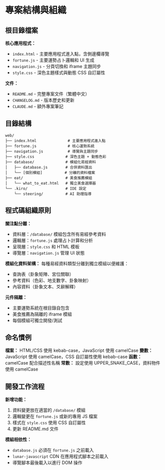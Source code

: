 # 專案結構與組織

## 根目錄檔案

**核心應用程式：**

- `index.html` - 主要應用程式進入點，含側邊欄導覽
- `fortune.js` - 主要運勢占卜邏輯和 UI 生成
- `navigation.js` - 分頁切換和 iframe 主題同步
- `style.css` - 深色主題樣式與動態 CSS 自訂屬性

**文件：**

- `README.md` - 完整專案文件（繁體中文）
- `CHANGELOG.md` - 版本歷史和更新
- `CLAUDE.md` - 額外專案筆記

## 目錄結構

```
web/
├── index.html              # 主要應用程式進入點
├── fortune.js              # 核心運勢系統
├── navigation.js           # 導覽與主題同步
├── style.css              # 深色主題 + 動態色彩
├── database/              # 模組化易經資料
│   ├── database.js        # 合併資料匯出
│   └── [個別模組]          # 分離的資料檔案
├── eat/                   # 美食推薦模組
│   └── what_to_eat.html   # 獨立美食選擇器
└── .kiro/                 # IDE 設定
    └── steering/          # AI 助理指導
```

## 程式碼組織原則

**關注點分離：**

- 資料層：`/database/` 模組包含所有易經參考資料
- 邏輯層：`fortune.js` 處理占卜計算和分析
- 呈現層：`style.css` 和 HTML 模板
- 導覽層：`navigation.js` 管理 UI 狀態

**模組化資料架構：**
每種易經資料類型分離到獨立模組以便維護：

- 查詢表（卦象矩陣、宮位關聯）
- 參考資料（色彩、地支數字、卦象映射）
- 內容資料（卦象文本、爻辭解釋）

**元件隔離：**

- 主要運勢系統在根目錄自包含
- 美食推薦為隔離的 iframe 模組
- 每個模組可獨立開發/測試

## 命名慣例

**檔案：** HTML/CSS 使用 kebab-case，JavaScript 使用 camelCase
**變數：** JavaScript 使用 camelCase，CSS 自訂屬性使用 kebab-case
**函數：** camelCase 配合描述性名稱
**常數：** 設定使用 UPPER_SNAKE_CASE，資料物件使用 camelCase

## 開發工作流程

**新增功能：**

1. 資料變更放在適當的 `/database/` 模組
2. 邏輯變更在 `fortune.js` 或新的專用 JS 檔案
3. 樣式在 `style.css` 使用 CSS 自訂屬性
4. 更新 README.md 文件

**模組相依性：**

- `database.js` 必須在 `fortune.js` 之前載入
- `lunar-javascript` CDN 在應用程式腳本之前載入
- 導覽腳本最後載入以進行 DOM 操作
